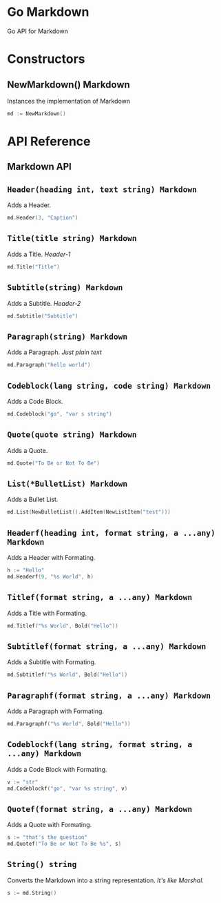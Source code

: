 # Go Markdown
Go API for Markdown

# Constructors

## NewMarkdown() Markdown
Instances the implementation of Markdown

````go
md := NewMarkdown()
````

# API Reference

## Markdown API

## `Header(heading int, text string) Markdown`
Adds a Header.

````go
md.Header(3, "Caption")
````

## `Title(title string) Markdown`
Adds a Title. *Header-1*

````go
md.Title("Title")
````

## `Subtitle(string) Markdown`
Adds a Subtitle. *Header-2*

````go
md.Subtitle("Subtitle")
````

## `Paragraph(string) Markdown`
Adds a Paragraph. *Just plain text*

````go
md.Paragraph("hello world")
````

## `Codeblock(lang string, code string) Markdown`
Adds a Code Block.

````go
md.Codeblock("go", "var s string")
````

## `Quote(quote string) Markdown`
Adds a Quote.

````go
md.Quote("To Be or Not To Be")
````

## `List(*BulletList) Markdown`
Adds a Bullet List.

````go
md.List(NewBulletList().AddItem(NewListItem("test")))
````

## `Headerf(heading int, format string, a ...any) Markdown`
Adds a Header with Formating.

````go
h := "Hello"
md.Headerf(9, "%s World", h)
````

## `Titlef(format string, a ...any) Markdown`
Adds a Title with Formating.

````go
md.Titlef("%s World", Bold("Hello"))
````

## `Subtitlef(format string, a ...any) Markdown`
Adds a Subtitle with Formating.

````go
md.Subtitlef("%s World", Bold("Hello"))
````

## `Paragraphf(format string, a ...any) Markdown`
Adds a Paragraph with Formating.

````go
md.Paragraphf("%s World", Bold("Hello"))
````

## `Codeblockf(lang string, format string, a ...any) Markdown`
Adds a Code Block with Formating.

````go
v := "str"
md.Codeblockf("go", "var %s string", v)
````

## `Quotef(format string, a ...any) Markdown`
Adds a Quote with Formating.

````go
s := "that's the question"
md.Quotef("To Be or Not To Be %s", s)
````

## `String() string`
Converts the Markdown into a string representation. *It's like Marshal.*

````go
s := md.String()
````
